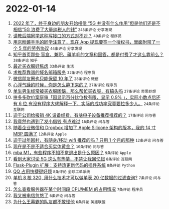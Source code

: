 # 2022-01-14

1. [2022 年了，终于身边的朋友开始相信 “5G 并没有什么作用”但是他们还是不相信“5G 浪费了大量纳税人的钱”](https://www.v2ex.com/t/828145) `245条评论` `分享发现`
1. [请教后端同学这种写接口的方式对不对？](https://www.v2ex.com/t/828191) `49条评论` `程序员`
1. [用京粉薅羊毛的同学注意了，现在 App 提现要签一个授权书，里面附带了一个 5 年的劳务协议](https://www.v2ex.com/t/828157) `44条评论` `分享发现`
1. [知乎首页那些 盲盒、兼职、薅羊毛的文章和回答，都是付费了才这么靠前么？](https://www.v2ex.com/t/828144) `38条评论` `知乎`
1. [最近买衣服好焦虑](https://www.v2ex.com/t/828167) `33条评论` `生活`
1. [求推荐靠谱的域名邮箱服务](https://www.v2ex.com/t/828181) `32条评论` `程序员`
1. [微信朋友圈也只能保留 10 年了](https://www.v2ex.com/t/828173) `28条评论` `微信`
1. [心浮气躁的时候，你是怎么静下来的？](https://www.v2ex.com/t/828183) `27条评论` `程序员`
1. [单生男生经常被买衣服困恼，那么帮忙买衣服，有搞头吗](https://www.v2ex.com/t/828174) `27条评论` `奇思妙想`
1. [拼多多砍价案庭审「因显示百分比位数有限，显示 0.9% 」，实际小数点后还有 6 位,有没有程序大佬解释一下，实际的成功率究竟要拉多少人。](https://www.v2ex.com/t/828162) `24条评论` `互联网`
1. [迫于公司给报销 4K 设备经费，有啥电子设备推荐推荐的？](https://www.v2ex.com/t/828198) `17条评论` `问与答`
1. [我竟然也遇到了发小借钱 有点难过](https://www.v2ex.com/t/828212) `16条评论` `问与答`
1. [随着企业微信和 Dropbox 增加了 Apple Silicone 架构的版本，我的 14 寸 MBP 圆满了](https://www.v2ex.com/t/828193) `12条评论` `Apple`
1. [迫于过年回村，有随身/移动 wifi 推荐的吗？只用 1 个月的那种](https://www.v2ex.com/t/828150) `12条评论` `问与答`
1. [现在是不是不适合买实体黄金？](https://www.v2ex.com/t/828170) `10条评论` `问与答`
1. [mba M1，有些程序不知不觉退出是什么原因？](https://www.v2ex.com/t/828147) `9条评论` `Apple`
1. [看到大家讨论 5G 这么有热情，不禁让我回忆起](https://www.v2ex.com/t/828178) `8条评论` `互联网`
1. [Flask-Plugin 扩展：支持热更新代码的插件系统](https://www.v2ex.com/t/828165) `8条评论` `Python`
1. [QQ 占用快捷键好烦](https://www.v2ex.com/t/828152) `8条评论` `全球工单系统`
1. [单机 8 核 32G, 用什么技术才可以做单表 20 亿数据的过滤查询?](https://www.v2ex.com/t/828186) `7条评论` `问与答`
1. [怎么查看服务器在某个时间段 CPU/MEM 的占用情况](https://www.v2ex.com/t/828171) `7条评论` `程序员`
1. [我又被电信忽悠了](https://www.v2ex.com/t/828159) `6条评论` `问与答`
1. [为什么王幕霸的队友都不敢怪他](https://www.v2ex.com/t/828154) `6条评论` `英雄联盟`
